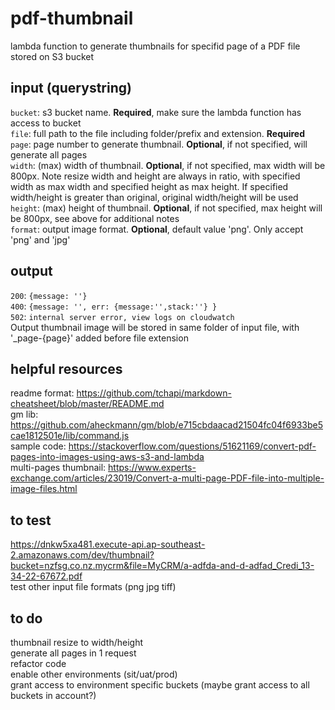 # pdf-thumbnail #
lambda function to generate thumbnails for specifid page of a PDF file stored on S3 bucket  

## input (querystring) ##
`bucket`: s3 bucket name. **Required**, make sure the lambda function has access to bucket  
`file`: full path to the file including folder/prefix and extension. **Required**  
`page`: page number to generate thumbnail. **Optional**, if not specified, will generate all pages  
`width`: (max) width of thumbnail. **Optional**, if not specified, max width will be 800px. Note resize width and height are always in ratio, with specified width as max width and specified height as max height. If specified width/height is greater than original, original width/height will be used  
`height`: (max) height of thumbnail. **Optional**, if not specified, max height will be 800px, see above for additional notes  
`format`: output image format. **Optional**, default value 'png'. Only accept 'png' and 'jpg'  

## output ##
`200`: `{message: ''}`  
`400`: `{message: '', err: {message:'',stack:''} }`  
`502`: `internal server error, view logs on cloudwatch`  
Output thumbnail image will be stored in same folder of input file, with '\_page-{page}' added before file extension  

## helpful resources ##
readme format: https://github.com/tchapi/markdown-cheatsheet/blob/master/README.md  
gm lib: https://github.com/aheckmann/gm/blob/e715cbdaacad21504fc04f6933be5cae1812501e/lib/command.js  
sample code: https://stackoverflow.com/questions/51621169/convert-pdf-pages-into-images-using-aws-s3-and-lambda  
multi-pages thumbnail: https://www.experts-exchange.com/articles/23019/Convert-a-multi-page-PDF-file-into-multiple-image-files.html  

## to test ##
https://dnkw5xa481.execute-api.ap-southeast-2.amazonaws.com/dev/thumbnail?bucket=nzfsg.co.nz.mycrm&file=MyCRM/a-adfda-and-d-adfad_Credi_13-34-22-67672.pdf  
test other input file formats (png jpg tiff)  

## to do ##
thumbnail resize to width/height  
generate all pages in 1 request  
refactor code  
enable other environments (sit/uat/prod)  
grant access to environment specific buckets (maybe grant access to all buckets in account?)  
